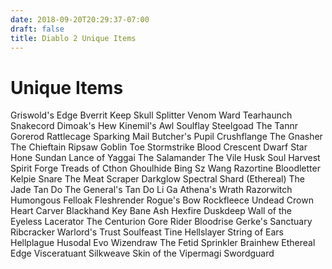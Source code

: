 ```yaml
---
date: 2018-09-20T20:29:37-07:00
draft: false
title: Diablo 2 Unique Items
---
```


# Unique Items

Griswold's Edge
Bverrit Keep
Skull Splitter
Venom Ward
Tearhaunch
Snakecord
Dimoak's Hew
Kinemil's Awl
Soulflay
Steelgoad
The Tannr Gorerod
Rattlecage
Sparking Mail
Butcher's Pupil
Crushflange
The Gnasher
The Chieftain
Ripsaw
Goblin Toe
Stormstrike
Blood Crescent
Dwarf Star
Hone Sundan Lance of Yaggai
The Salamander
The Vile Husk
Soul Harvest
Spirit Forge
Treads of Cthon
Ghoulhide
Bing Sz Wang
Razortine
Bloodletter
Kelpie Snare
The Meat Scraper
Darkglow
Spectral Shard (Ethereal)
The Jade Tan Do
The General's Tan Do Li Ga
Athena's Wrath
Razorwitch
Humongous
Felloak
Fleshrender
Rogue's Bow
Rockfleece
Undead Crown
Heart Carver
Blackhand Key
Bane Ash
Hexfire
Duskdeep
Wall of the Eyeless
Lacerator
The Centurion
Gore Rider
Bloodrise
Gerke's Sanctuary
Ribcracker
Warlord's Trust
Soulfeast Tine
Hellslayer
String of Ears
Hellplague
Husodal Evo
Wizendraw
The Fetid Sprinkler
Brainhew
Ethereal Edge
Visceratuant
Silkweave
Skin of the Vipermagi
Swordguard
